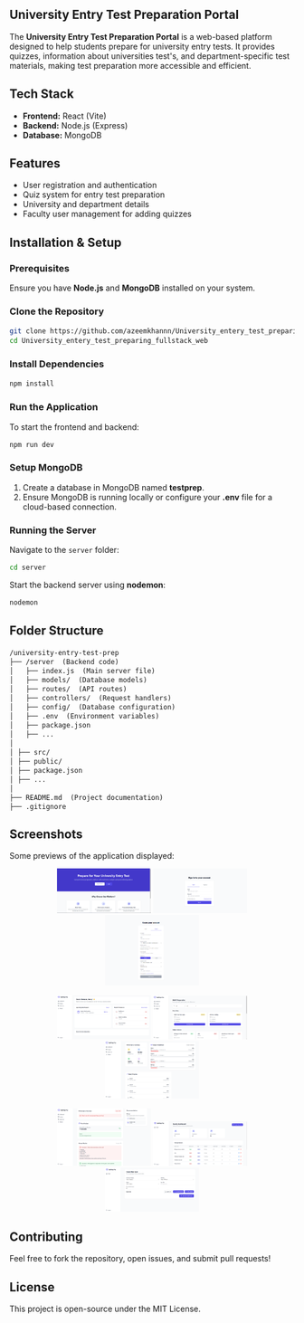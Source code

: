 
## University Entry Test Preparation Portal

The **University Entry Test Preparation Portal** is a web-based platform designed to help students prepare for university entry tests. It provides quizzes, information about universities test's, and department-specific test materials, making test preparation more accessible and efficient.

## Tech Stack

- **Frontend:** React (Vite)  
- **Backend:** Node.js (Express)  
- **Database:** MongoDB  

## Features

- User registration and authentication  
- Quiz system for entry test preparation  
- University and department details  
- Faculty user management for adding quizzes  

## Installation & Setup  

### Prerequisites  
Ensure you have **Node.js** and **MongoDB** installed on your system.  

### Clone the Repository  

```bash
git clone https://github.com/azeemkhannn/University_entery_test_preparing_fullstack_web.git
cd University_entery_test_preparing_fullstack_web
```

### Install Dependencies  

```bash
npm install
```

### Run the Application  

To start the frontend and backend:  

```bash
npm run dev
```

### Setup MongoDB  

1. Create a database in MongoDB named **testprep**.  
2. Ensure MongoDB is running locally or configure your **.env** file for a cloud-based connection.  

### Running the Server  

Navigate to the `server` folder:  

```bash
cd server
```

Start the backend server using **nodemon**:  

```bash
nodemon
```

## Folder Structure  

```
/university-entry-test-prep
├── /server  (Backend code)
│   ├── index.js  (Main server file)
│   ├── models/  (Database models)
│   ├── routes/  (API routes)
│   ├── controllers/  (Request handlers)
│   ├── config/  (Database configuration)
│   ├── .env  (Environment variables)
│   ├── package.json  
│   ├── ...
│
│ ├── src/
│ ├── public/
│ ├── package.json  
│ ├── ...
│
├── README.md  (Project documentation)
├── .gitignore  
```

## Screenshots

Some previews of the application displayed:

<p align="center">
  <img src="screenshots/home.png" width="33%" />
  <img src="screenshots/login.png" width="33%" />
  <img src="screenshots/registor.png" width="33%" />
</p>

<p align="center">
  <img src="screenshots/student dash.png" width="33%" />
  <img src="screenshots/all quiz .png" width="33%" />
  <img src="screenshots/result tracking.png" width="33%" />
</p>

<p align="center">
  <img src="screenshots/mcqs after atmp.png" width="33%" />
  <img src="screenshots/fcaulty_dash.png" width="33%" />
  <img src="screenshots/faculty create quiz.png" width="33%" />
</p>




## Contributing  

Feel free to fork the repository, open issues, and submit pull requests!  

## License  

This project is open-source under the MIT License.  
